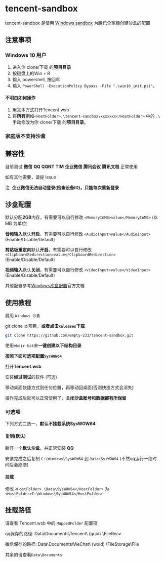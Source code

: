 # tencent-sandbox

tencent-sandbox 是使用 [Windows sandbox](https://learn.microsoft.com/zh-cn/windows/security/application-security/application-isolation/windows-sandbox/windows-sandbox-overview) 为腾讯全家桶创建沙盒的配置

## 注意事项

### **Windows 10 用户**

1. 进入你 clone/下载 的**项目目录**
2. 按键盘上的Win + R
3. 输入 powershell, 按回车
4. 输入 `PowerShell -ExecutionPolicy Bypass -File ".\win10_init.ps1"`。  

#### 不明白如何操作

1. 用文本方式打开Tencent.wsb
2. 将**所有**例如`<HostFolder>.\tencent-sandbox\xxxxxxx</HostFolder>` 中的 `.\` 手动修改为你 clone/下载 的**项目目录**。

### **家庭版**不支持沙盒

## 兼容性

目前测试 **微信** **QQ** **QQNT** **TIM** **企业微信** **腾讯会议** **腾讯文档** 正常使用

如有其他需要，请提 Issue

注: **企业微信无法自动登录(检查设备ID)，只能每次重新登录**

## 沙盒配置

默认分配**2GB**内存，有需要可以自行修改 `<MemoryInMB>value</MemoryInMB>` (以 MB 为单位)

**音频输入**默认**开启**，有需要可以自行修改 `<AudioInput>value</AudioInput>` (Enable/Disable/Default)

**剪贴板重定向**默认**开启**，有需要可以自行修改 `<ClipboardRedirection>value</ClipboardRedirection>` (Enable/Disable/Default)

**视频输入**默认**关闭**，有需要可以自行修改 `<VideoInput>value</VideoInput>` (Enable/Disable/Default)

其他配置参考[Windows沙盒配置](https://learn.microsoft.com/zh-cn/windows/security/application-security/application-isolation/windows-sandbox/windows-sandbox-configure-using-wsb-file)官方文档

## 使用教程

启用 `Windows 沙盒`

git clone 本项目，**或者点击`Releases`下载**

``` bash
git clone https://github.com/empty-233/tencent-sandbox.git
```

使用`mkdir.bat`来**一键创建以下结构目录**

**按照下面可选项配置`SysWOW64`**

打开**Tencent.wsb**

安装**经过测试**的软件 (可选)

移动桌面快捷方式到任何位置，再移动回桌面(否则快捷方式会消失)

操作完成后就可以正常使用了，**关闭沙盒账号和数据都有所保留**

### 可选项

下列方式二选一，**默认不挂载系统SysWOW64**

#### 复制(默认)

新开一个**默认沙盒**，并正常安装 **QQ**

安装完成之后复制 `C:\Windows\SysWOW64` 到 `Data\SysWOW64` (不然qq运行一段时间后会崩溃)

#### 挂载

修改 `<HostFolder>.\Data\SysWOW64</HostFolder>` 为 `<HostFolder>C:\Windows\SysWOW64</HostFolder>`

## 挂载路径

请查看 Tencent.wsb 中的 `MappedFolder` 配置项

qq保存的路径: Data\Documents\Tencent\ (qqid) \FileRecv

微信保存的路径: Data\Documents\WeChat\ (wxid) \FileStorage\File

其余的请查看`Data\Documents`
